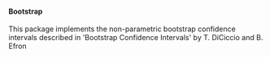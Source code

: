 #### Bootstrap
This package implements the non-parametric bootstrap confidence intervals
described in 'Bootstrap Confidence Intervals' by T. DiCiccio and B. Efron
